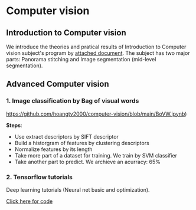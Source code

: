 # Computer vision

## Introduction to Computer vision
We introduce the theories and pratical results of Introduction to Computer vision subject's program by [attached document](https://github.com/hoangtv2000/computer-vision/blob/main/Introduction%20to%20Computer%20vision.ipynb). The subject has two major parts: Panorama stitching and Image segmentation (mid-level segmentation). 

## Advanced Computer vision
### 1. Image classification by Bag of visual words
https://github.com/hoangtv2000/computer-vision/blob/main/BoVW.ipynb)

**Steps**:
+ Use extract descriptors by SIFT descriptor 
+ Build a historgram of features by clustering descriptors 
+ Normalize features by its length
+ Take more part of a dataset for training. We train by SVM classifier
+ Take another part to predict. We archieve an acurracy: 65%


### 2. Tensorflow tutorials
Deep learning tutorials (Neural net basic and optimization).

[Click here for code](https://github.com/hoangtv2000/computer-vision/blob/main/basic_neural_net_optimization.ipynb)
